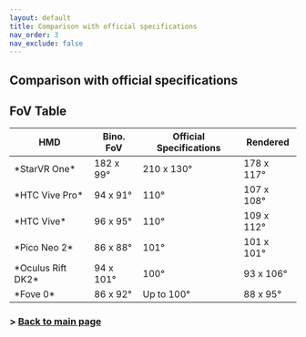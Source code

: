 ```yaml
---
layout: default
title: Comparison with official specifications
nav_order: 3
nav_exclude: false
---
```

## Comparison with official specifications

## FoV Table

<div id="tableTex">
  <div class="scroll-wrapper">  
<table>
<thead>
  <tr>
    <th>HMD</th>
    <th>Bino. FoV</th>
    <th>Official Specifications</th>
    <th>Rendered</th>
  </tr>
</thead>
<tbody>
  <tr>
    <td>*StarVR One*</td>
    <td>182 x 99°</td>
    <td>210 x 130°</td>
    <td>178 x 117°</td>
  </tr>
  <tr>
    <td>*HTC Vive Pro*</td>
    <td>94 x 91°</td>
    <td>110°</td>
    <td>107 x 108°</td>
  </tr>
  <tr>
    <td>*HTC Vive*</td>
    <td>96 x 95°</td>
    <td>110°</td>
    <td>109 x 112°</td>
  </tr>
  <tr>
    <td>*Pico Neo 2*</td>
    <td>86 x 88°</td>
    <td>101°</td>
    <td>101 x 101°</td>
  </tr>
  <tr>
    <td>*Oculus Rift DK2*</td>
    <td>94 x 101°</td>
    <td>100°</td>
    <td>93 x 106°</td>
  </tr>
  <tr>
    <td>*Fove 0*</td>
    <td>86 x 92°</td>
    <td>Up to 100°</td>
    <td>88 x 95°</td>
  </tr>
</tbody>
</table>
 </div>
</div>



### > [Back to main page](https://zeissvisionsciencelab.github.io/HMD-FOV/)